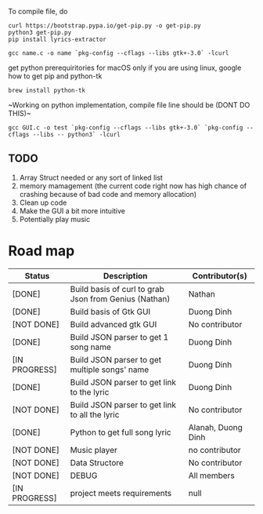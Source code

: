 To compile file, do
```
curl https://bootstrap.pypa.io/get-pip.py -o get-pip.py
python3 get-pip.py
pip install lyrics-extractor
```
```
gcc name.c -o name `pkg-config --cflags --libs gtk+-3.0` -lcurl
```

get python prerequiritories for macOS only if you are using linux, google how to get pip and python-tk

```
brew install python-tk

```

~Working on python implementation, compile file line should be (DONT DO THIS)~
```
gcc GUI.c -o test `pkg-config --cflags --libs gtk+-3.0` `pkg-config --cflags --libs -- python3` -lcurl
```
## TODO

1. Array Struct needed or any sort of linked list
2. memory mamagement (the current code right now has high chance of crashing because of bad code and memory allocation)
3. Clean up code 
4. Make the GUI a bit more intuitive 
4. Potentially play music

# Road map

| Status      | Description | Contributor(s)|
| ----------- | ----------- |---------------|
| [DONE]       | Build basis of curl to grab Json from Genius (Nathan)       | Nathan |
| [DONE]   |  Build basis of Gtk GUI        | Duong Dinh |
| [NOT DONE] | Build advanced gtk GUI | No contributor|
|[DONE] |Build JSON parser to get 1 song name |Duong Dinh|
|[IN PROGRESS] |Build JSON parser to get multiple songs' name |Duong Dinh|
|[DONE] | Build JSON parser to get link to the lyric | Duong Dinh|
| [NOT DONE] |Build JSON parser to get link to all the lyric |No contributor|
|[DONE] |Python to get full song lyric |Alanah, Duong Dinh |
| [NOT DONE] |Music player | no contributor|
| [NOT DONE] | Data Structore | No contributor | 
|[NOT DONE]| DEBUG |All members|
| [IN PROGRESS] | project meets requirements| null |


